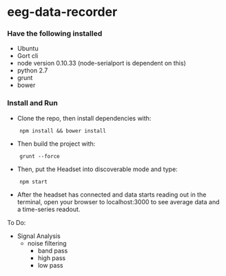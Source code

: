 eeg-data-recorder
=================
### Have the following installed

- Ubuntu
- Gort cli
- node version 0.10.33 (node-serialport is dependent on this)
- python 2.7
- grunt
- bower

### Install and Run
* Clone the repo, then install dependencies with:
```
	npm install && bower install
```

* Then build the project with:
```
	grunt --force
```

* Then, put the Headset into discoverable mode and type:
```
	npm start
```

* After the headset has connected and data starts reading out in the terminal, 
open your browser to localhost:3000 to see average data and a time-series readout.

To Do:

* Signal Analysis
   * noise filtering
     * band pass
     * high pass
     * low pass

